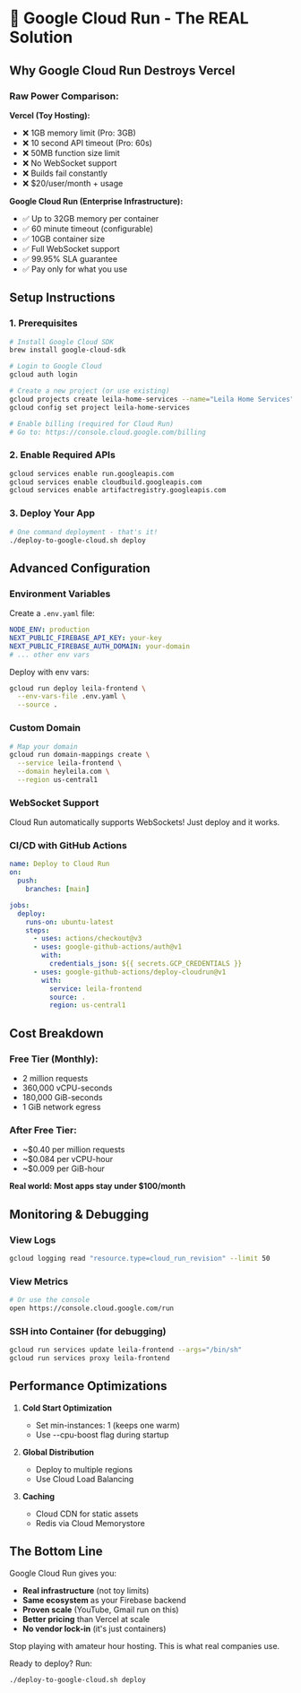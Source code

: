 # 🚀 Google Cloud Run - The REAL Solution

## Why Google Cloud Run Destroys Vercel

### Raw Power Comparison:

**Vercel (Toy Hosting):**
- ❌ 1GB memory limit (Pro: 3GB)
- ❌ 10 second API timeout (Pro: 60s)
- ❌ 50MB function size limit
- ❌ No WebSocket support
- ❌ Builds fail constantly
- ❌ $20/user/month + usage

**Google Cloud Run (Enterprise Infrastructure):**
- ✅ Up to 32GB memory per container
- ✅ 60 minute timeout (configurable)
- ✅ 10GB container size
- ✅ Full WebSocket support
- ✅ 99.95% SLA guarantee
- ✅ Pay only for what you use

## Setup Instructions

### 1. Prerequisites
```bash
# Install Google Cloud SDK
brew install google-cloud-sdk

# Login to Google Cloud
gcloud auth login

# Create a new project (or use existing)
gcloud projects create leila-home-services --name="Leila Home Services"
gcloud config set project leila-home-services

# Enable billing (required for Cloud Run)
# Go to: https://console.cloud.google.com/billing
```

### 2. Enable Required APIs
```bash
gcloud services enable run.googleapis.com
gcloud services enable cloudbuild.googleapis.com
gcloud services enable artifactregistry.googleapis.com
```

### 3. Deploy Your App
```bash
# One command deployment - that's it!
./deploy-to-google-cloud.sh deploy
```

## Advanced Configuration

### Environment Variables
Create a `.env.yaml` file:
```yaml
NODE_ENV: production
NEXT_PUBLIC_FIREBASE_API_KEY: your-key
NEXT_PUBLIC_FIREBASE_AUTH_DOMAIN: your-domain
# ... other env vars
```

Deploy with env vars:
```bash
gcloud run deploy leila-frontend \
  --env-vars-file .env.yaml \
  --source .
```

### Custom Domain
```bash
# Map your domain
gcloud run domain-mappings create \
  --service leila-frontend \
  --domain heyleila.com \
  --region us-central1
```

### WebSocket Support
Cloud Run automatically supports WebSockets! Just deploy and it works.

### CI/CD with GitHub Actions
```yaml
name: Deploy to Cloud Run
on:
  push:
    branches: [main]

jobs:
  deploy:
    runs-on: ubuntu-latest
    steps:
      - uses: actions/checkout@v3
      - uses: google-github-actions/auth@v1
        with:
          credentials_json: ${{ secrets.GCP_CREDENTIALS }}
      - uses: google-github-actions/deploy-cloudrun@v1
        with:
          service: leila-frontend
          source: .
          region: us-central1
```

## Cost Breakdown

### Free Tier (Monthly):
- 2 million requests
- 360,000 vCPU-seconds
- 180,000 GiB-seconds
- 1 GiB network egress

### After Free Tier:
- ~$0.40 per million requests
- ~$0.084 per vCPU-hour
- ~$0.009 per GiB-hour

**Real world: Most apps stay under $100/month**

## Monitoring & Debugging

### View Logs
```bash
gcloud logging read "resource.type=cloud_run_revision" --limit 50
```

### View Metrics
```bash
# Or use the console
open https://console.cloud.google.com/run
```

### SSH into Container (for debugging)
```bash
gcloud run services update leila-frontend --args="/bin/sh"
gcloud run services proxy leila-frontend
```

## Performance Optimizations

1. **Cold Start Optimization**
   - Set min-instances: 1 (keeps one warm)
   - Use --cpu-boost flag during startup

2. **Global Distribution**
   - Deploy to multiple regions
   - Use Cloud Load Balancing

3. **Caching**
   - Cloud CDN for static assets
   - Redis via Cloud Memorystore

## The Bottom Line

Google Cloud Run gives you:
- **Real infrastructure** (not toy limits)
- **Same ecosystem** as your Firebase backend
- **Proven scale** (YouTube, Gmail run on this)
- **Better pricing** than Vercel at scale
- **No vendor lock-in** (it's just containers)

Stop playing with amateur hour hosting. This is what real companies use.

Ready to deploy? Run:
```bash
./deploy-to-google-cloud.sh deploy
```